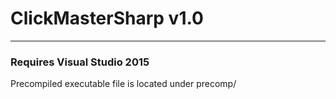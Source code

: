 # ClickMasterSharp v1.0
----------

### Requires Visual Studio 2015

Precompiled executable file is located under precomp/
